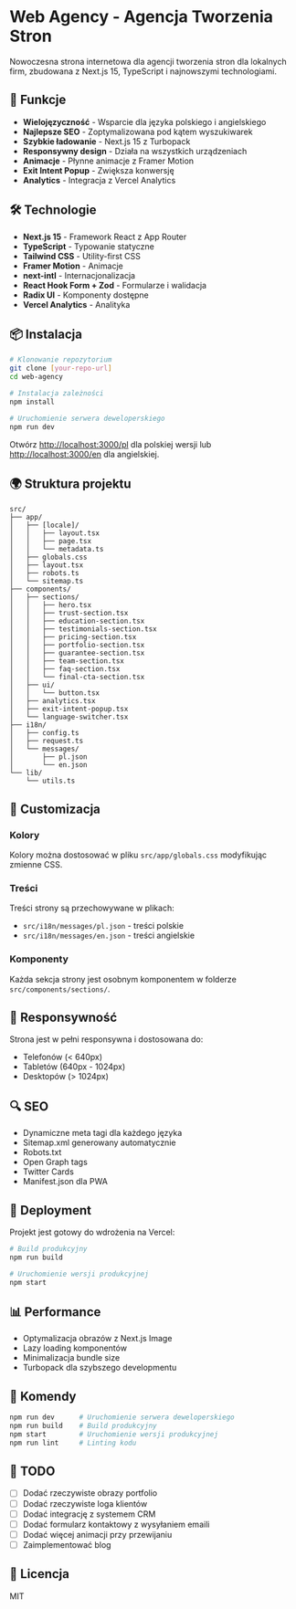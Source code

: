 # Web Agency - Agencja Tworzenia Stron

Nowoczesna strona internetowa dla agencji tworzenia stron dla lokalnych firm, zbudowana z Next.js 15, TypeScript i najnowszymi technologiami.

## 🚀 Funkcje

- **Wielojęzyczność** - Wsparcie dla języka polskiego i angielskiego
- **Najlepsze SEO** - Zoptymalizowana pod kątem wyszukiwarek
- **Szybkie ładowanie** - Next.js 15 z Turbopack
- **Responsywny design** - Działa na wszystkich urządzeniach
- **Animacje** - Płynne animacje z Framer Motion
- **Exit Intent Popup** - Zwiększa konwersję
- **Analytics** - Integracja z Vercel Analytics

## 🛠️ Technologie

- **Next.js 15** - Framework React z App Router
- **TypeScript** - Typowanie statyczne
- **Tailwind CSS** - Utility-first CSS
- **Framer Motion** - Animacje
- **next-intl** - Internacjonalizacja
- **React Hook Form + Zod** - Formularze i walidacja
- **Radix UI** - Komponenty dostępne
- **Vercel Analytics** - Analityka

## 📦 Instalacja

```bash
# Klonowanie repozytorium
git clone [your-repo-url]
cd web-agency

# Instalacja zależności
npm install

# Uruchomienie serwera deweloperskiego
npm run dev
```

Otwórz [http://localhost:3000/pl](http://localhost:3000/pl) dla polskiej wersji lub [http://localhost:3000/en](http://localhost:3000/en) dla angielskiej.

## 🌍 Struktura projektu

```
src/
├── app/
│   ├── [locale]/
│   │   ├── layout.tsx
│   │   ├── page.tsx
│   │   └── metadata.ts
│   ├── globals.css
│   ├── layout.tsx
│   ├── robots.ts
│   └── sitemap.ts
├── components/
│   ├── sections/
│   │   ├── hero.tsx
│   │   ├── trust-section.tsx
│   │   ├── education-section.tsx
│   │   ├── testimonials-section.tsx
│   │   ├── pricing-section.tsx
│   │   ├── portfolio-section.tsx
│   │   ├── guarantee-section.tsx
│   │   ├── team-section.tsx
│   │   ├── faq-section.tsx
│   │   └── final-cta-section.tsx
│   ├── ui/
│   │   └── button.tsx
│   ├── analytics.tsx
│   ├── exit-intent-popup.tsx
│   └── language-switcher.tsx
├── i18n/
│   ├── config.ts
│   ├── request.ts
│   └── messages/
│       ├── pl.json
│       └── en.json
└── lib/
    └── utils.ts
```

## 🎨 Customizacja

### Kolory
Kolory można dostosować w pliku `src/app/globals.css` modyfikując zmienne CSS.

### Treści
Treści strony są przechowywane w plikach:
- `src/i18n/messages/pl.json` - treści polskie
- `src/i18n/messages/en.json` - treści angielskie

### Komponenty
Każda sekcja strony jest osobnym komponentem w folderze `src/components/sections/`.

## 📱 Responsywność

Strona jest w pełni responsywna i dostosowana do:
- Telefonów (< 640px)
- Tabletów (640px - 1024px)
- Desktopów (> 1024px)

## 🔍 SEO

- Dynamiczne meta tagi dla każdego języka
- Sitemap.xml generowany automatycznie
- Robots.txt
- Open Graph tags
- Twitter Cards
- Manifest.json dla PWA

## 🚀 Deployment

Projekt jest gotowy do wdrożenia na Vercel:

```bash
# Build produkcyjny
npm run build

# Uruchomienie wersji produkcyjnej
npm start
```

## 📊 Performance

- Optymalizacja obrazów z Next.js Image
- Lazy loading komponentów
- Minimalizacja bundle size
- Turbopack dla szybszego developmentu

## 🔧 Komendy

```bash
npm run dev      # Uruchomienie serwera deweloperskiego
npm run build    # Build produkcyjny
npm start        # Uruchomienie wersji produkcyjnej
npm run lint     # Linting kodu
```

## 📝 TODO

- [ ] Dodać rzeczywiste obrazy portfolio
- [ ] Dodać rzeczywiste loga klientów
- [ ] Dodać integrację z systemem CRM
- [ ] Dodać formularz kontaktowy z wysyłaniem emaili
- [ ] Dodać więcej animacji przy przewijaniu
- [ ] Zaimplementować blog

## 📄 Licencja

MIT
